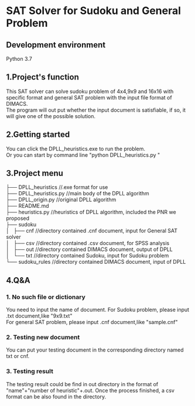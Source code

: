 SAT Solver for Sudoku and General Problem<br>
=======
## Development environment<br>
Python 3.7<br>
## 1.Project's function<br>
This SAT solver can solve sudoku problem of 4x4,9x9 and 16x16 with specific format and general SAT problem with the input file format of DIMACS.<br>
The program will out put whether the input document is satisfiable, if so, it will give one of the possible solution.<br>
## 2.Getting started<br>
You can click the DPLL_heuristics.exe to run the problem.<br>
Or you can start by command line "python DPLL_heuristics.py "<br>
## 3.Project menu<br>
├── DPLL_heuristics     //.exe format for use<br>
├── DPLL_heuristics.py  //main body of the DPLL algorithm<br>
├── DPLL_origin.py      //original DPLL algorithm<br>
├── README.md<br>
├── heuristics.py       //heuristics of DPLL algorithm, included the PNR we proposed<br>
├── sudoku<br>
│   ├── cnf             //directory contained .cnf document, input for General SAT solver<br>
│   ├── csv             //directory contained .csv document, for SPSS analysis<br>
│   ├── out             //directory contained DIMACS document, output of DPLL<br>
│   └── txt             //directory contained Sudoku, input for Sudoku problem<br>
└── sudoku_rules        //directory contained DIMACS document, input of DPLL<br>
## 4.Q&A<br>
### 1. No such file or dictionary<br>
You need to input the name of document. For Sudoku problem, please input .txt document,like "9x9.txt"<br>
For general SAT problem, please input .cnf document,like "sample.cnf"<br>
### 2. Testing new document<br>
You can put your testing document in the corresponding directory named txt or cnf.<br>
### 3. Testing result<br>
The testing result could be find in out directory in the format of "name"+"number of heuristic"+.out. Once the process finished, a csv format can be also found in the directory.<br>
